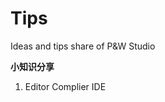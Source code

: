 # Tips
Ideas and tips share of P&amp;W Studio     
    
**小知识分享**     
     
1. Editor Complier IDE

